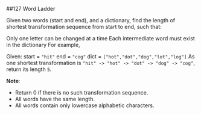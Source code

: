 ##127 Word Ladder

Given two words (start and end), and a dictionary, find the length of shortest transformation sequence from start to end, such that:

Only one letter can be changed at a time
Each intermediate word must exist in the dictionary
For example,

Given:
start = `"hit"`
end = `"cog"`
dict = `["hot","dot","dog","lot","log"]`
As one shortest transformation is `"hit" -> "hot" -> "dot" -> "dog" -> "cog"`,
return its length `5`.

**Note**:
* Return 0 if there is no such transformation sequence.
* All words have the same length.
* All words contain only lowercase alphabetic characters.